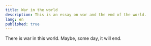 ```yaml
---
title: War in the world
description: This is an essay on war and the end of the world.
lang: en
published: true
---
```

There is war in this world. Maybe, some day, it will end.